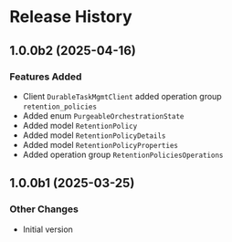 # Release History

## 1.0.0b2 (2025-04-16)

### Features Added

  - Client `DurableTaskMgmtClient` added operation group `retention_policies`
  - Added enum `PurgeableOrchestrationState`
  - Added model `RetentionPolicy`
  - Added model `RetentionPolicyDetails`
  - Added model `RetentionPolicyProperties`
  - Added operation group `RetentionPoliciesOperations`

## 1.0.0b1 (2025-03-25)

### Other Changes

  - Initial version
